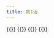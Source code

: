 ```yaml
---
title: 第1话
---
```


{{<managaimg src="manga/natsuichi/yandere_gf/images/01.jpg" alt="p1">}}
{{<managaimg src="manga/natsuichi/yandere_gf/images/02.jpg" alt="p2">}}
{{<managaimg src="manga/natsuichi/yandere_gf/images/03.jpg" alt="p3">}}
{{<managaimg src="manga/natsuichi/yandere_gf/images/04.jpg" alt="p4">}}